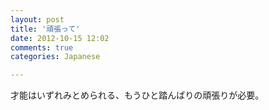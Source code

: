 ```yaml
---
layout: post
title: '頑張って'
date: 2012-10-15 12:02
comments: true
categories: Japanese

---
```


才能はいずれみとめられる、もうひと踏んばりの頑張りが必要。

